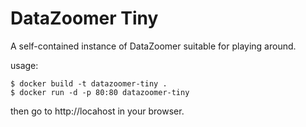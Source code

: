 
DataZoomer Tiny
===============

A self-contained instance of DataZoomer suitable for playing around.


usage:

    $ docker build -t datazoomer-tiny .
    $ docker run -d -p 80:80 datazoomer-tiny

then go to http://locahost in your browser.


